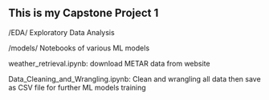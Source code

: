 ## This is my Capstone Project 1

/EDA/ Exploratory Data Analysis

/models/ Notebooks of various ML models

weather_retrieval.ipynb: download METAR data from website

Data_Cleaning_and_Wrangling.ipynb: Clean and wrangling all data then save as CSV file for further ML models training
